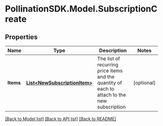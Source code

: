
# PollinationSDK.Model.SubscriptionCreate

## Properties

Name | Type | Description | Notes
------------ | ------------- | ------------- | -------------
**Items** | [**List&lt;NewSubscriptionItem&gt;**](NewSubscriptionItem.md) | The list of recurring price items and the quantity of each to attach to the new subscription | [optional] 

[[Back to Model list]](../README.md#documentation-for-models)
[[Back to API list]](../README.md#documentation-for-api-endpoints)
[[Back to README]](../README.md)

